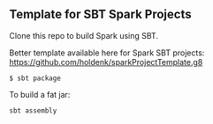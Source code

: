 ## Template for SBT Spark Projects
Clone this repo to build Spark using SBT. 

Better template available here for Spark SBT projects:
https://github.com/holdenk/sparkProjectTemplate.g8

```
$ sbt package
```

To build a fat jar:  
```
sbt assembly
```

